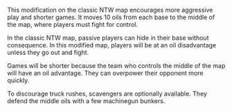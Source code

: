 This modification on the classic NTW map encourages more aggressive play and shorter games. It moves 10 oils from each base to the middle of the map, where players must fight for control.

In the classic NTW map, passive players can hide in their base without consequence. In this modified map, players will be at an oil disadvantage unless they go out and fight.

Games will be shorter because the team who controls the middle of the map will have an oil advantage. They can overpower their opponent more quickly.

To discourage truck rushes, scavengers are optionally available. They defend the middle oils with a few machinegun bunkers.